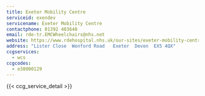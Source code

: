 ```yaml
---
title: Exeter Mobility Centre
serviceid: exendev
servicename: Exeter Mobility Centre
contactphone: 01392 403648
email: rde-tr.EMCWheelchairs@nhs.net
website: https://www.rdehospital.nhs.uk/our-sites/exeter-mobility-centre/
address: "Lister Close  Wonford Road   Exeter  Devon  EX5 4QX"
ccgservices:
  - wcs
ccgcodes:
  - e38000129
---
```


{{< ccg_service_detail >}}
